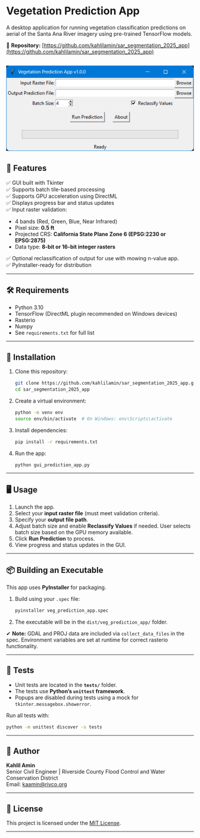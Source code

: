 
# Vegetation Prediction App

A desktop application for running vegetation classification predictions on aerial of the Santa Ana River imagery using pre-trained TensorFlow models.

🔗 **Repository:** [https://github.com/kahlilamin/sar_segmentation_2025_app](https://github.com/kahlilamin/sar_segmentation_2025_app)


![Alt text](images/app-screenshot.png)
---

## 🚀 Features

✅ GUI built with Tkinter  
✅ Supports batch tile-based processing  
✅ Supports GPU acceleration using DirectML  
✅ Displays progress bar and status updates  
✅ Input raster validation:
- 4 bands (Red, Green, Blue, Near Infrared)
- Pixel size: **0.5 ft**
- Projected CRS: **California State Plane Zone 6 (EPSG:2230 or EPSG:2875)**
- Data type: **8-bit or 16-bit integer rasters**

✅ Optional reclassification of output for use with mowing n-value app.  
✅ PyInstaller-ready for distribution

---

## 🛠 Requirements

- Python 3.10
- TensorFlow (DirectML plugin recommended on Windows devices)
- Rasterio
- Numpy
- See `requirements.txt` for full list

---

## 📂 Installation

1. Clone this repository:
   ```bash
   git clone https://github.com/kahlilamin/sar_segmentation_2025_app.git
   cd sar_segmentation_2025_app
   ```

2. Create a virtual environment:
   ```bash
   python -m venv env
   source env/bin/activate  # On Windows: env\Scripts\activate
   ```

3. Install dependencies:
   ```bash
   pip install -r requirements.txt
   ```

4. Run the app:
   ```bash
   python gui_prediction_app.py
   ```

---

## 🖥 Usage

1. Launch the app.  
2. Select your **input raster file** (must meet validation criteria).  
3. Specify your **output file path**.  
4. Adjust batch size and enable **Reclassify Values** if needed. User selects batch size based on the GPU memory available. 
5. Click **Run Prediction** to process.  
6. View progress and status updates in the GUI.

---

## 📦 Building an Executable

This app uses **PyInstaller** for packaging.

1. Build using your `.spec` file:
   ```bash
   pyinstaller veg_prediction_app.spec
   ```

2. The executable will be in the `dist/veg_prediction_app/` folder.

✔ **Note:** GDAL and PROJ data are included via `collect_data_files` in the spec. Environment variables are set at runtime for correct rasterio functionality.

---

## 🧪 Tests

- Unit tests are located in the **`tests/`** folder.
- The tests use **Python’s `unittest` framework**.
- Popups are disabled during tests using a mock for `tkinter.messagebox.showerror`.

Run all tests with:
```bash
python -m unittest discover -s tests
```

---
## 👤 Author

**Kahlil Amin**  
Senior Civil Engineer | Riverside County Flood Control and Water Conservation District  
Email: [kaamin@rivco.org](mailto:kaamin@rivco.org)

---

## 📄 License

This project is licensed under the [MIT License](LICENSE).

---
